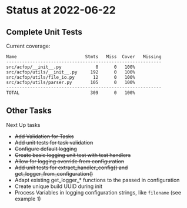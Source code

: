 # Status at 2022-06-22

## Complete Unit Tests

Current coverage:

```text
Name                          Stmts   Miss  Cover   Missing
-----------------------------------------------------------
src/acfop/__init__.py             0      0   100%
src/acfop/utils/__init__.py     192      0   100%
src/acfop/utils/file_io.py       12      0   100%
src/acfop/utils/parser.py       105      0   100%
-----------------------------------------------------------
TOTAL                           309      0   100%
```

## Other Tasks

Next Up tasks

* ~~Add Validation for Tasks~~
* ~~Add unit tests for task validation~~
* ~~Configure default logging~~
* ~~Create basic logging unit test with test handlers~~
* ~~Allow for logging override from configuration~~
* ~~Add unit tests for extract_handler_config() and get_logger_from_configuration()~~
* Adapt existing get_logger_* functions to the passed in configuration
* Create unique build UUID during init
* Process Variables in logging configuration strings, like `filename` (see example 1)


